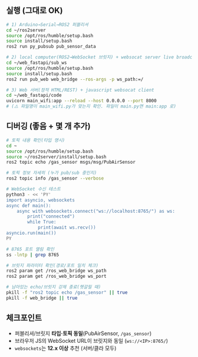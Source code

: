 
## 실행 (그대로 OK)

```bash
# 1) Arduino→Serial→ROS2 퍼블리셔
cd ~/ros2server
source /opt/ros/humble/setup.bash
source install/setup.bash
ros2 run py_pubsub pub_sensor_data
```

```bash
# 2) local computer(ROS2→WebSocket 브릿지) + websocat server live broadcasting
cd ~/web_fastapi/sub_ws
source /opt/ros/humble/setup.bash
source install/setup.bash
ros2 run pub_web web_bridge --ros-args -p ws_path:=/
```

```bash
# 3) Web 서버(정적 HTML/REST) + javascript websocat client 
cd ~/web_fastapi/code
uvicorn main_wifi:app --reload --host 0.0.0.0 --port 8000
# (⚠️ 파일명이 main_wifi.py가 맞는지 확인. 파일이 main.py면 main:app 로)
```

## 디버깅 (좋음 + 몇 개 추가)

```bash
# 토픽 내용 확인(타입 명시)
cd ~
source /opt/ros/humble/setup.bash
source ~/ros2server/install/setup.bash
ros2 topic echo /gas_sensor msgs/msg/PubAirSensor
```

```bash
# 토픽 정보 자세히 (누가 pub/sub 중인지)
ros2 topic info /gas_sensor --verbose
```

```bash
# WebSocket 수신 테스트
python3 - << 'PY'
import asyncio, websockets
async def main():
    async with websockets.connect("ws://localhost:8765/") as ws:
        print("connected")
        while True:
            print(await ws.recv())
asyncio.run(main())
PY
```

```bash
# 8765 포트 열림 확인
ss -lntp | grep 8765
```

```bash
# 브릿지 파라미터 확인(경로/포트 일치 체크)
ros2 param get /ros_web_bridge ws_path
ros2 param get /ros_web_bridge ws_port
```

```bash
# 남아있는 echo/브릿지 강제 종료(헷갈릴 때)
pkill -f "ros2 topic echo /gas_sensor" || true
pkill -f web_bridge || true
```

## 체크포인트

* 퍼블리셔/브릿지 **타입·토픽 동일**(PubAirSensor, `/gas_sensor`)
* 브라우저 JS의 WebSocket URL이 브릿지와 동일 (`ws://<IP>:8765/`)
* `websockets`는 **12.x 이상** 추천 (서버/클라 모두)

